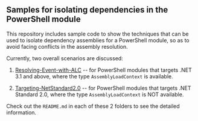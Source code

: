 ## Samples for isolating dependencies in the PowerShell module

This repository includes sample code to show the techniques that can be used
to isolate dependency assemblies for a PowerShell module,
so as to avoid facing conflicts in the assembly resolution.

Currently, two overall scenarios are discussed:

1. [Resolving-Event-with-ALC](./Resolving-Event-with-ALC) -- for PowerShell modules that targets .NET 3.1 and above,
where the type `AssemblyLoadContext` is available.

2. [Targeting-NetStandard2.0](./Targeting-NetStandard2.0) -- for PowerShell modules that targets .NET Standard 2.0,
where the type `AssemblyLoadContext` is NOT available.

Check out the `README.md` in each of these 2 folders to see the detailed information.
